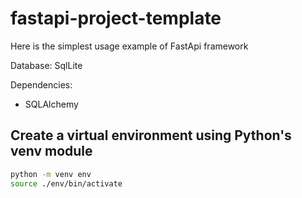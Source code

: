 # fastapi-project-template

Here is the simplest usage example of FastApi framework



Database:
SqlLite

Dependencies:
* SQLAlchemy




## Create a virtual environment using Python's venv module
```bash
python -m venv env
source ./env/bin/activate
```